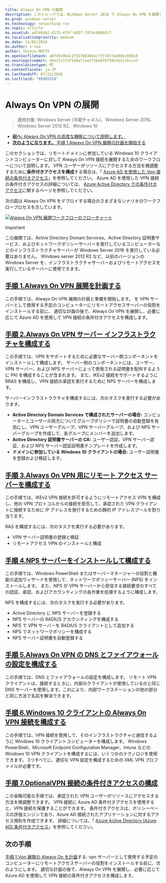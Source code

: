 ```yaml
---
title: Always On VPN の展開
description: このトピックでは、Windows Server 2016 で Always On VPN を展開するための詳細な手順について説明します。
ms.prod: windows-server
ms.technology: networking-ras
ms.topic: article
ms.assetid: ad748de2-d175-47bf-b05f-707dc48692cf
ms.localizationpriority: medium
ms.date: 11/05/2018
ms.author: v-tea
author: Teresa-MOTIV
ms.openlocfilehash: a8f4549b4c2755788366ecf3ff477ae9bbc85010
ms.sourcegitcommit: d5e27c1f2f168a71ae272bebf8f50e1b3ccbcca3
ms.translationtype: MT
ms.contentlocale: ja-JP
ms.lasthandoff: 07/23/2020
ms.locfileid: "86965554"
---
```

# <a name="deploy-always-on-vpn"></a>Always On VPN の展開

>適用対象: Windows Server (半期チャネル)、Windows Server 2016、Windows Server 2012 R2、Windows 10

- [**前へ:** Always On VPN の高度な機能について説明します。](always-on-vpn-adv-options.md)
- [**次のようになります。** 手順 1.Always On VPN 展開の計画を開始する](always-on-vpn-deploy-planning.md)

このセクションでは、リモートドメインに参加している Windows 10 クライアントコンピューターに対して Always On VPN 接続を展開するためのワークフローについて説明します。 VPN ユーザーがリソースにアクセスする方法を微調整するために**条件付きアクセスを構成**する場合は、「 [Azure AD を使用した Vpn 接続の条件付きアクセス](../../ad-ca-vpn-connectivity-windows10.md)」を参照してください。 Azure AD を使用した VPN 接続の条件付きアクセスの詳細については、 [Azure Active Directory での条件付きアクセス](/azure/active-directory/active-directory-conditional-access-azure-portal)に関するページを参照してください。 

次の図は Always On VPN をデプロイする場合のさまざまなシナリオのワークフロープロセスを示しています。

[![Always On VPN 展開ワークフローのフローチャート](../../../../media/Always-On-Vpn/always-on-vpn-deployment-workflow-sm.png)](../../../../media/Always-On-Vpn/always-on-vpn-deployment-workflow.png)

> [!IMPORTANT]
> この展開では、Active Directory Domain Services、Active Directory 証明書サービス、およびネットワークポリシーサーバーを実行しているコンピューターなどのインフラストラクチャサーバーが Windows Server 2016 を実行している必要はありません。 Windows server 2012 R2 など、以前のバージョンの Windows Server を、インフラストラクチャサーバーおよびリモートアクセスを実行しているサーバーに使用できます。

## <a name="step-1-plan-the-always-on-vpn-deployment"></a>[手順 1.Always On VPN 展開を計画する](always-on-vpn-deploy-planning.md)

この手順では、Always On VPN 展開の計画と準備を開始します。 を VPN サーバーとして使用する予定のコンピューターにリモートアクセスサーバーの役割をインストールする前に、 適切な計画の後で、Always On VPN を展開し、必要に応じて Azure AD を使用して VPN 接続の条件付きアクセスを構成します。

## <a name="step-2-configure-the-always-on-vpn-server-infrastructure"></a>[手順 2.Always On VPN サーバー インフラストラクチャを構成する](vpn-deploy-server-infrastructure.md)

この手順では、VPN をサポートするために必要なサーバー側コンポーネントをインストールして構成します。 サーバー側のコンポーネントには、ユーザー、VPN サーバー、および NPS サーバーによって使用される証明書を配布するように PKI を構成することが含まれます。  また、IKEv2 接続をサポートするように RRAS を構成し、VPN 接続の承認を実行するために NPS サーバーを構成します。

サーバーインフラストラクチャを構成するには、次のタスクを実行する必要があります。

- **Active Directory Domain Services で構成されたサーバーの場合:** コンピューターとユーザーの両方についてグループポリシーで証明書の自動登録を有効にし、VPN ユーザーグループ、VPN サーバーグループ、および NPS サーバーグループを作成して、各グループにメンバーを追加します。
- **Active Directory 証明書サーバーの CA:** ユーザー認証、VPN サーバー認証、および NPS サーバー認証証明書テンプレートを作成します。
- **ドメインに参加している Windows 10 クライアントの場合:** ユーザー証明書を登録および検証します。

## <a name="step-3-configure-the-remote-access-server-for-always-on-vpn"></a>[手順 3.Always On VPN 用にリモート アクセス サーバーを構成する](vpn-deploy-ras.md)

この手順では、IKEv2 VPN 接続を許可するようにリモートアクセス VPN を構成し、他の VPN プロトコルからの接続を拒否して、承認された VPN クライアントに接続するために IP アドレスを発行するための静的 IP アドレスプールを割り当てます。

RAS を構成するには、次のタスクを実行する必要があります。

- VPN サーバー証明書の登録と検証
- リモートアクセス VPN のインストールと構成

## <a name="step-4-install-and-configure-the-nps-server"></a>[手順 4.NPS サーバーをインストールして構成する](vpn-deploy-nps.md)

この手順では、Windows PowerShell またはサーバーマネージャーの役割と機能の追加ウィザードを使用して、ネットワークポリシーサーバー (NPS) をインストールします。 また、NPS が VPN サーバーから受信する接続要求のすべての認証、承認、およびアカウンティングの各作業を処理するように構成します。

NPS を構成するには、次のタスクを実行する必要があります。

- Active Directory に NPS サーバーを登録する
- NPS サーバーの RADIUS アカウンティングを構成する
- NPS で VPN サーバーを RADIUS クライアントとして追加する
- NPS でネットワークポリシーを構成する
- NPS サーバー証明書を自動登録する

## <a name="step-5-configure-dns-and-firewall-settings-for-always-on-vpn"></a>[手順 5.Always On VPN の DNS とファイアウォールの設定を構成する](vpn-deploy-dns-firewall.md)

この手順では、DNS とファイアウォールの設定を構成します。 リモート VPN クライアントは、接続するときに、内部のクライアントが使用しているのと同じ DNS サーバーを使用します。これにより、内部ワークステーションの他の部分と同じ方法で名前を解決できます。 

## <a name="step-6-configure-windows-10-client-always-on-vpn-connections"></a>[手順 6.Windows 10 クライアントの Always On VPN 接続を構成する](vpn-deploy-client-vpn-connections.md)

この手順では、VPN 接続を使用して、そのインフラストラクチャと通信するように Windows 10 クライアントコンピューターを構成します。 Windows PowerShell、Microsoft Endpoint Configuration Manager、Intune などの Windows 10 VPN クライアントを構成するには、いくつかのテクノロジを使用できます。 3つすべてに、適切な VPN 設定を構成するための XML VPN プロファイルが必要です。

## <a name="step-7-optional-configure-conditional-access-for-vpn-connectivity"></a>[手順 7.OptionalVPN 接続の条件付きアクセスの構成](../../ad-ca-vpn-connectivity-windows10.md)

この省略可能な手順では、承認された VPN ユーザーがリソースにアクセスする方法を微調整できます。 VPN 接続に Azure AD 条件付きアクセスを使用すると、VPN 接続を保護することができます。 条件付きアクセスは、ポリシーベースの評価エンジンであり、Azure AD 接続されたアプリケーションに対するアクセス規則を作成できます。 詳細については、「 [Azure Active Directory (Azure AD) 条件付きアクセス](/azure/active-directory/active-directory-conditional-access-azure-portal)」を参照してください。

## <a name="next-step"></a>次の手順

[手順 1.Vpn 展開の Always On を計画](always-on-vpn-deploy-planning.md)する: vpn サーバーとして使用する予定のコンピューターにリモートアクセスサーバーの役割をインストールする前に、次のようにします。 適切な計画の後で、Always On VPN を展開し、必要に応じて Azure AD を使用して VPN 接続の条件付きアクセスを構成します。  
